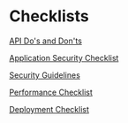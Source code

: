 # Checklists

[API Do's and Don'ts](api-checklist.md)&#x20;

[Application Security Checklist](security-checklist/)

[Security Guidelines ](security-checklist/security-guidelines-handbook.md)

[Performance Checklist](performance-checklist.md)

[Deployment Checklist](deployment-checklist.md)

